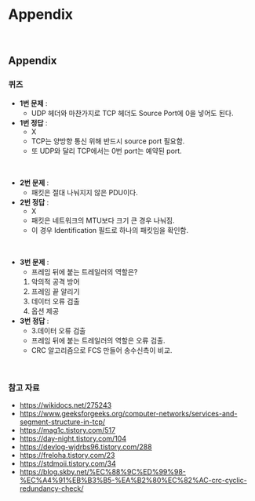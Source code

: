 # Appendix

<br>

## Appendix

### 퀴즈

- **1번 문제** :
    - UDP 헤더와 마찬가지로 TCP 헤더도 Source Port에 0을 넣어도 된다.
- **1번 정답** :
    - X
    - TCP는 양방향 통신 위해 반드시 source port 필요함.
    - 또 UDP와 달리 TCP에서는 0번 port는 예약된 port.

<br>

- **2번 문제** :
    - 패킷은 절대 나눠지지 않은 PDU이다.
- **2번 정답** :
    - X
    - 패킷은 네트워크의 MTU보다 크기 큰 경우 나눠짐.
    - 이 경우 Identification 필드로 하나의 패킷임을 확인함.

<br>

- **3번 문제** :
    - 프레임 뒤에 붙는 트레일러의 역할은?
    1. 악의적 공격 방어
    2. 프레임 끝 알리기
    3. 데이터 오류 검출
    4. 옵션 제공
- **3번 정답** :
    - 3.데이터 오류 검출
    - 프레임 뒤에 붙는 트레일러의 역할은 오류 검출.
    - CRC 알고리즘으로 FCS 만들어 송수신측이 비교.

<br>

### 참고 자료

- https://wikidocs.net/275243
- https://www.geeksforgeeks.org/computer-networks/services-and-segment-structure-in-tcp/
- https://mag1c.tistory.com/517
- https://day-night.tistory.com/104
- https://devlog-wjdrbs96.tistory.com/288
- https://freloha.tistory.com/23
- https://stdmoii.tistory.com/34
- https://blog.skby.net/%EC%88%9C%ED%99%98-%EC%A4%91%EB%B3%B5-%EA%B2%80%EC%82%AC-crc-cyclic-redundancy-check/